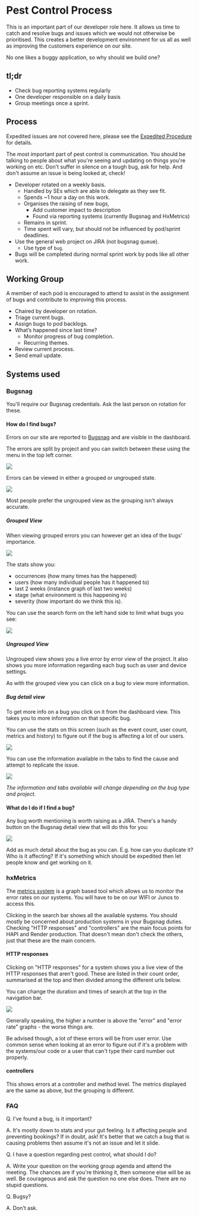 # Pest Control Process

This is an important part of our developer role here. It allows us time to catch and resolve bugs and issues which we would not otherwise be prioritised. This creates a better development environment for us all as well as improving the customers experience on our site. 

No one likes a buggy application, so why should we build one?

## tl;dr
- Check bug reporting systems regularly
- One developer responsible on a daily basis
- Group meetings once a sprint.

## Process

Expedited issues are not covered here, please see the [Expedited Procedure](expedited-procedure.md) for details.

The most important part of pest control is communication. You should be talking to people about what you're seeing and updating on things you're working on etc. Don't suffer in silence on a tough bug, ask for help. And don't assume an issue is being looked at, check!

* Developer rotated on a weekly basis.
  * Handled by SEs which are able to delegate as they see fit.
  * Spends ~1 hour a day on this work.
  * Organises the raising of new bugs,
    * Add customer impact to description
    * Found via reporting systems (currently Bugsnag and HxMetrics)
  * Remains in sprint.
  * Time spent will vary, but should not be influenced by pod/sprint deadlines.
* Use the general web project on JIRA (not bugsnag queue).
  * Use type of `bug`.
* Bugs will be completed during normal sprint work by pods like all other work.

## Working Group

A member of each pod is encouraged to attend to assist in the assignment of bugs and contribute to improving this process.

* Chaired by developer on rotation.
* Triage current bugs.
* Assign bugs to pod backlogs.
* What’s happened since last time?
  * Monitor progress of bug completion.
  * Recurring themes.
* Review current process.
* Send email update.

## Systems used

### Bugsnag

You'll require our Bugsnag credentials. Ask the last person on rotation for these.

#### How do I find bugs?
Errors on our site are reported to [Bugsnag](https://bugsnag.com/holiday-extras/trip-app-js/errors) and are visible in the dashboard.

The errors are split by project and you can switch between these using the menu in the top left corner.

![](/images/pest-control-process/project-selector.png)

Errors can be viewed in either a grouped or ungrouped state.

![](/images/pest-control-process/grouping.png)

Most people prefer the ungrouped view as the grouping isn't always accurate.

##### Grouped View
When viewing grouped errors you can however get an idea of the bugs' importance.

![](/images/pest-control-process/dashboard-bug-view.png)

The stats show you:
- occurrences (how many times has the happened)
- users (how many individual people has it happened to)
- last 2 weeks (instance graph of last two weeks)
- stage (what environment is this happening in)
- severity (how important do we think this is).

You can use the search form on the left hand side to limit what bugs you see:

![](/images/pest-control-process/bug-filter.png)

##### Ungrouped View
Ungrouped view shows you a live error by error view of the project. It also shows you more information regarding each bug such as user and device settings.

As with the grouped view you can click on a bug to view more information.

##### Bug detail view
To get more info on a bug you click on it from the dashboard view. This takes you to more information on that specific bug. 

You can use the stats on this screen (such as the event count, user count, metrics and history) to figure out if the bug is affecting a lot of our users.

![](/images/pest-control-process/stats.png)

You can use the information available in the tabs to find the cause and attempt to replicate the issue.

![](/images/pest-control-process/tabs.png)

_The information and tabs available will change depending on the bug type and project._

#### What do I do if I find a bug?
Any bug worth mentioning is worth raising as a JIRA. There's a handy button on the Bugsnag detail view that will do this for you:

![](/images/pest-control-process/create-jira.png)

Add as much detail about the bug as you can. E.g. how can you duplicate it? Who is it affecting? If it's something which should be expedited then let people know and get working on it.

### hxMetrics

The [metrics system](https://metrics.holidayextras.com/) is a graph based tool which allows us to monitor the error rates on our systems. You will have to be on our WIFI or Junos to access this.

Clicking in the search bar shows all the available systems. You should mostly be concerned about production systems in your Bugsnag duties. Checking "HTTP responses" and "controllers" are the main focus points for HAPI and Render production. That doesn't mean don't check the others, just that these are the main concern.

#### HTTP responses
Clicking on "HTTP responses" for a system shows you a live view of the HTTP responses that aren't good. These are listed in their count order, summarised at the top and then divided among the different urls below. 

You can change the duration and times of search at the top in the navigation bar.

![](/images/pest-control-process/timeframe.png)

Generally speaking, the higher a number is above the "error" and "error rate" graphs - the worse things are.

Be advised though, a lot of these errors will be from user error. Use common sense when looking at an error to figure out if it's a problem with the systems/our code or a user that can't type their card number out properly.

#### controllers
This shows errors at a controller and method level. The metrics displayed are the same as above, but the grouping is different.

### FAQ
Q. I've found a bug, is it important?

A. It's mostly down to stats and your gut feeling. Is it affecting people and preventing bookings? If in doubt, ask! It's better that we catch a bug that is causing problems then assume it's not an issue and let it slide.

Q. I have a question regarding pest control, what should I do?

A. Write your question on the working group agenda and attend the meeting. The chances are if you're thinking it, then someone else will be as well. Be courageous and ask the question no one else does. There are no stupid questions.

Q. Bugsy?

A. Don't ask.
